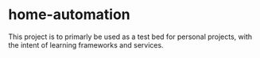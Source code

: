 # home-automation

This project is to primarly be used as a test bed for personal projects, with the intent of learning frameworks and services.